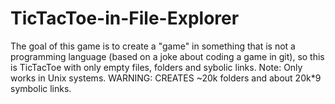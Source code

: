 TicTacToe-in-File-Explorer
==========================

The goal of this game is to create a "game" in something that is not a programming language (based on a joke about coding a game in git), so this is TicTacToe with only empty files, folders and sybolic links. 
Note: Only works in Unix systems. 
WARNING: CREATES ~20k folders and about 20k*9 symbolic links.
